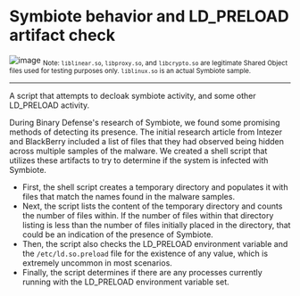 # Symbiote behavior and LD_PRELOAD artifact check
![image](https://user-images.githubusercontent.com/49037260/174408044-30d56820-7210-407f-96fa-6e3cd0c02d66.png)
<sub> Note: `liblinear.so`, `libproxy.so`, and `libcrypto.so` are legitimate Shared Object files used for testing purposes only. `liblinux.so` is an actual Symbiote sample.
  
  -----------------------------------------------------------------------------------------------


A script that attempts to decloak symbiote activity, and some other LD_PRELOAD activity.

During Binary Defense's research of Symbiote, we found some promising methods of detecting its presence. 
The initial research article from Intezer and BlackBerry included a list of files that they had observed being hidden across multiple samples of the malware. We created a shell script that utilizes these artifacts to try to determine if the system is infected with Symbiote. 

- First, the shell script creates a temporary directory and populates it with files that match the names found in the malware samples. 
- Next, the script lists the content of the temporary directory and counts the number of files within. If the number of files within that directory listing is less than the number of files initially placed in the directory, that could be an indication of the presence of Symbiote. 
- Then, the script also checks the LD_PRELOAD environment variable and the `/etc/ld.so.preload` file for the existence of any value, which is extremely uncommon in most scenarios. 
- Finally, the script determines if there are any processes currently running with the LD_PRELOAD environment variable set.
